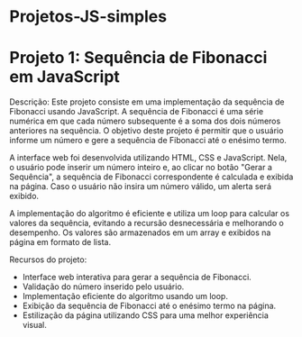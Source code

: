 # Projetos-JS-simples

# Projeto 1: Sequência de Fibonacci em JavaScript

Descrição:
Este projeto consiste em uma implementação da sequência de Fibonacci usando JavaScript. A sequência de Fibonacci é uma série numérica em que cada número subsequente é a soma dos dois números anteriores na sequência. O objetivo deste projeto é permitir que o usuário informe um número e gere a sequência de Fibonacci até o enésimo termo.

A interface web foi desenvolvida utilizando HTML, CSS e JavaScript. Nela, o usuário pode inserir um número inteiro e, ao clicar no botão "Gerar a Sequência", a sequência de Fibonacci correspondente é calculada e exibida na página. Caso o usuário não insira um número válido, um alerta será exibido.

A implementação do algoritmo é eficiente e utiliza um loop para calcular os valores da sequência, evitando a recursão desnecessária e melhorando o desempenho. Os valores são armazenados em um array e exibidos na página em formato de lista.

Recursos do projeto:

* Interface web interativa para gerar a sequência de Fibonacci.
* Validação do número inserido pelo usuário.
* Implementação eficiente do algoritmo usando um loop.
* Exibição da sequência de Fibonacci até o enésimo termo na página.
* Estilização da página utilizando CSS para uma melhor experiência visual.
